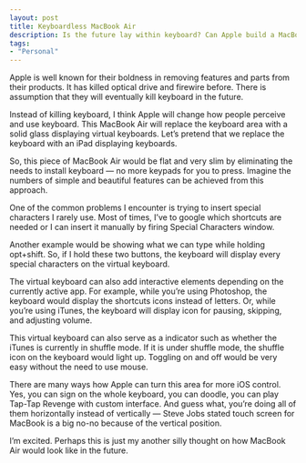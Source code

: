 ```yaml
---
layout: post
title: Keyboardless MacBook Air
description: Is the future lay within keyboard? Can Apple build a MacBook Air that is thinner with a keyboard that adaptable.
tags:
- "Personal"
---
```

Apple is well known for their boldness in removing features and parts from their products. It has killed optical drive and firewire before. There is assumption that they will eventually kill keyboard in the future.

Instead of killing keyboard, I think Apple will change how people perceive and use keyboard. This MacBook Air will replace the keyboard area with a solid glass displaying virtual keyboards. Let’s pretend that we replace the keyboard with an iPad displaying keyboards.

<!--more-->

So, this piece of MacBook Air would be flat and very slim by eliminating the needs to install keyboard — no more keypads for you to press. Imagine the numbers of simple and beautiful features can be achieved from this approach.

One of the common problems I encounter is trying to insert special characters I rarely use. Most of times, I’ve to google which shortcuts are needed or I can insert it manually by firing Special Characters window.

Another example would be showing what we can type while holding opt+shift. So, if I hold these two buttons, the keyboard will display every special characters on the virtual keyboard.

The virtual keyboard can also add interactive elements depending on the currently active app. For example, while you’re using Photoshop, the keyboard would display the shortcuts icons instead of letters. Or, while you’re using iTunes, the keyboard will display icon for pausing, skipping, and adjusting volume.

This virtual keyboard can also serve as a indicator such as whether the iTunes is currently in shuffle mode. If it is under shuffle mode, the shuffle icon on the keyboard would light up. Toggling on and off would be very easy without the need to use mouse.

There are many ways how Apple can turn this area for more iOS control. Yes, you can sign on the whole keyboard, you can doodle, you can play Tap-Tap Revenge with custom interface. And guess what, you’re doing all of them horizontally instead of vertically — Steve Jobs stated touch screen for MacBook is a big no-no because of the vertical position.

I’m excited. Perhaps this is just my another silly thought on how MacBook Air would look like in the future.
